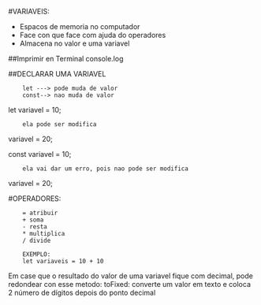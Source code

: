 #VARIAVEIS: 
- Espacos de memoria no computador 
- Face con que face com ajuda do operadores
- Almacena no valor e uma variavel 

##Imprimir en Terminal
console.log

##DECLARAR UMA VARIAVEL

        let ---> pode muda de valor
        const--> nao muda de valor

let variavel = 10;

        ela pode ser modifica
variavel = 20;


const variavel = 10;

        ela vai dar um erro, pois nao pode ser modifica
variavel = 20;

#OPERADORES:

        = atribuir
        + soma 
        - resta
        * multiplica
        / divide

        EXEMPLO:
        let variaveis = 10 + 10 

Em case que o resultado do valor de uma variavel fique com decimal, pode redondear con esse metodo:
        toFixed: converte um valor em texto e coloca 2 número de dígitos depois 
        do ponto decimal
